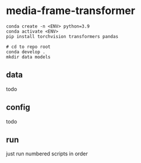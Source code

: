 # media-frame-transformer

```
conda create -n <ENV> python=3.9
conda activate <ENV>
pip install torchvision transformers pandas

# cd to repo root
conda develop .
mkdir data models
```

## data

todo

## config

todo

## run

just run numbered scripts in order 
